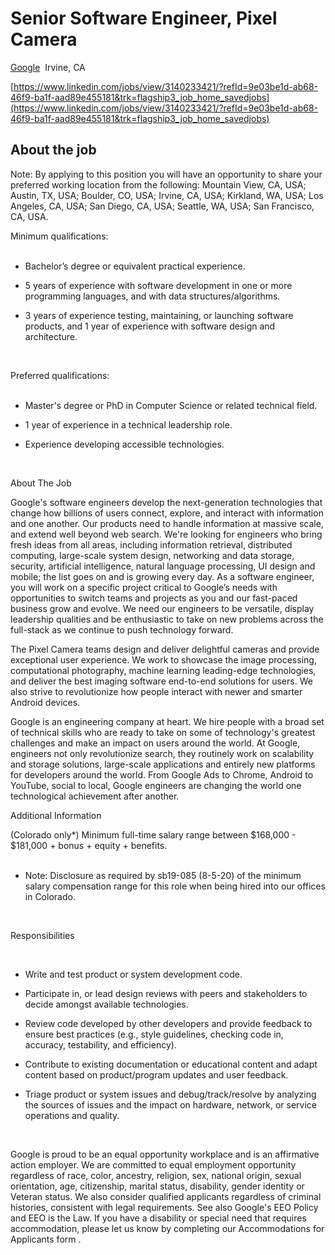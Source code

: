 
# Senior Software Engineer, Pixel Camera

[Google](https://www.linkedin.com/company/google/life/)  Irvine, CA

[https://www.linkedin.com/jobs/view/3140233421/?refId=9e03be1d-ab68-46f9-ba1f-aad89e455181&trk=flagship3_job_home_savedjobs](https://www.linkedin.com/jobs/view/3140233421/?refId=9e03be1d-ab68-46f9-ba1f-aad89e455181&trk=flagship3_job_home_savedjobs)

## About the job

Note: By applying to this position you will have an opportunity to share your preferred working location from the following: Mountain View, CA, USA; Austin, TX, USA; Boulder, CO, USA; Irvine, CA, USA; Kirkland, WA, USA; Los Angeles, CA, USA; San Diego, CA, USA; Seattle, WA, USA; San Francisco, CA, USA.  
  
Minimum qualifications:  
 

- Bachelor’s degree or equivalent practical experience.
- 5 years of experience with software development in one or more programming languages, and with data structures/algorithms.
- 3 years of experience testing, maintaining, or launching software products, and 1 year of experience with software design and architecture.  
      
     

Preferred qualifications:  
 

- Master's degree or PhD in Computer Science or related technical field.
- 1 year of experience in a technical leadership role.
- Experience developing accessible technologies.  
      
     

About The Job  
  
Google's software engineers develop the next-generation technologies that change how billions of users connect, explore, and interact with information and one another. Our products need to handle information at massive scale, and extend well beyond web search. We're looking for engineers who bring fresh ideas from all areas, including information retrieval, distributed computing, large-scale system design, networking and data storage, security, artificial intelligence, natural language processing, UI design and mobile; the list goes on and is growing every day. As a software engineer, you will work on a specific project critical to Google’s needs with opportunities to switch teams and projects as you and our fast-paced business grow and evolve. We need our engineers to be versatile, display leadership qualities and be enthusiastic to take on new problems across the full-stack as we continue to push technology forward.  
  
The Pixel Camera teams design and deliver delightful cameras and provide exceptional user experience. We work to showcase the image processing, computational photography, machine learning leading-edge technologies, and deliver the best imaging software end-to-end solutions for users. We also strive to revolutionize how people interact with newer and smarter Android devices.  
  
Google is an engineering company at heart. We hire people with a broad set of technical skills who are ready to take on some of technology's greatest challenges and make an impact on users around the world. At Google, engineers not only revolutionize search, they routinely work on scalability and storage solutions, large-scale applications and entirely new platforms for developers around the world. From Google Ads to Chrome, Android to YouTube, social to local, Google engineers are changing the world one technological achievement after another.  
  
Additional Information  
  
(Colorado only*) Minimum full-time salary range between $168,000 - $181,000 + bonus + equity + benefits.  
 

- Note: Disclosure as required by sb19-085 (8-5-20) of the minimum salary compensation range for this role when being hired into our offices in Colorado.  
      
     

Responsibilities  
  
 

- Write and test product or system development code.
- Participate in, or lead design reviews with peers and stakeholders to decide amongst available technologies.
- Review code developed by other developers and provide feedback to ensure best practices (e.g., style guidelines, checking code in, accuracy, testability, and efficiency).
- Contribute to existing documentation or educational content and adapt content based on product/program updates and user feedback.
- Triage product or system issues and debug/track/resolve by analyzing the sources of issues and the impact on hardware, network, or service operations and quality.  
      
     

Google is proud to be an equal opportunity workplace and is an affirmative action employer. We are committed to equal employment opportunity regardless of race, color, ancestry, religion, sex, national origin, sexual orientation, age, citizenship, marital status, disability, gender identity or Veteran status. We also consider qualified applicants regardless of criminal histories, consistent with legal requirements. See also Google's EEO Policy and EEO is the Law. If you have a disability or special need that requires accommodation, please let us know by completing our Accommodations for Applicants form .